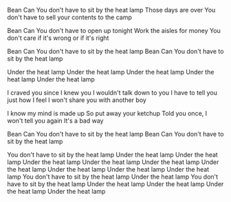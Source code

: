 Bean Can
You don't have to sit by the heat lamp
Those days are over
You don't have to sell your
contents to the camp

Bean Can
You don't have to open up tonight
Work the aisles for money
You don't care if it's
wrong or if it's right

Bean Can
You don't have to sit by the heat lamp
Bean Can
You don't have to sit by the heat lamp

Under the heat lamp
Under the heat lamp
Under the heat lamp
Under the heat lamp
Under the heat lamp

I craved you since I knew you
I wouldn't talk down to you
I have to tell you just how I feel
I won't share you with another boy

I know my mind is made up
So put away your ketchup
Told you once, I won't tell you again
It's a bad way

Bean Can
You don't have to sit by the heat lamp
Bean Can
You don't have to sit by the heat lamp

You don't have to sit by the heat lamp
Under the heat lamp
Under the heat lamp
Under the heat lamp
Under the heat lamp
Under the heat lamp
Under the heat lamp
Under the heat lamp
Under the heat lamp
Under the heat lamp
You don't have to sit by the heat lamp
Under the heat lamp
You don't have to sit by the heat lamp
Under the heat lamp
Under the heat lamp
Under the heat lamp
Under the heat lamp